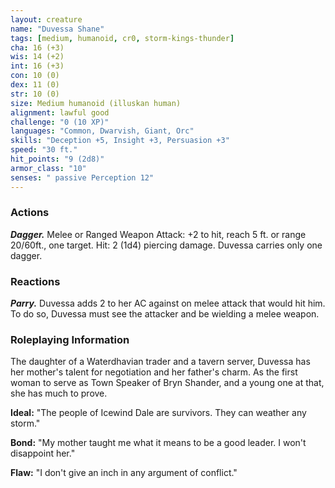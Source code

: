 ```yaml
---
layout: creature
name: "Duvessa Shane"
tags: [medium, humanoid, cr0, storm-kings-thunder]
cha: 16 (+3)
wis: 14 (+2)
int: 16 (+3)
con: 10 (0)
dex: 11 (0)
str: 10 (0)
size: Medium humanoid (illuskan human)
alignment: lawful good
challenge: "0 (10 XP)"
languages: "Common, Dwarvish, Giant, Orc"
skills: "Deception +5, Insight +3, Persuasion +3"
speed: "30 ft."
hit_points: "9 (2d8)"
armor_class: "10"
senses: " passive Perception 12"
---
```


### Actions

***Dagger.*** Melee or Ranged Weapon Attack: +2 to hit, reach 5 ft. or range 20/60ft., one target. Hit: 2 (1d4) piercing damage. Duvessa carries only one dagger.

### Reactions

***Parry.*** Duvessa adds 2 to her AC against on melee attack that would hit him. To do so, Duvessa must see the attacker and be wielding a melee weapon.

### Roleplaying Information

The daughter of a Waterdhavian trader and a tavern server, Duvessa has her mother's talent for negotiation and her father's charm. As the first woman to serve as Town Speaker of Bryn Shander, and a young one at that, she has much to prove.

**Ideal:** "The people of Icewind Dale are survivors. They can weather any storm."

**Bond:** "My mother taught me what it means to be a good leader. I won't disappoint her."

**Flaw:** "I don't give an inch in any argument of conflict."